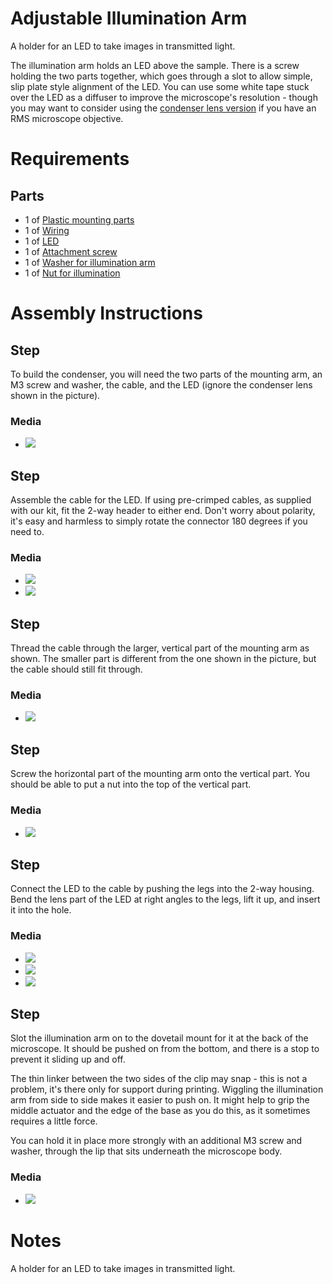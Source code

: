 # Adjustable Illumination Arm
A holder for an LED to take images in transmitted light.

The illumination arm holds an LED above the sample.  There is a screw holding the two parts together, which goes through a slot to allow simple, slip plate style alignment of the LED.  You can use some white tape stuck over the LED as a diffuser to improve the microscope's resolution - though you may want to consider using the [condenser lens version](./illumination_arm_with_condenser) if you have an RMS microscope objective.

# Requirements
## Parts
*   1 of [Plastic mounting parts](./parts/illumination_arm_and_rear_foot)
*   1 of [Wiring](./parts/jumper_wires_with_female_header_pin_connectors)
*   1 of [LED](./parts/white_led)
*   1 of [Attachment screw](./parts/m3x8mm_screws)
*   1 of [Washer for illumination arm](./parts/m3_washer)
*   1 of [Nut for illumination](./parts/m3_nut)


# Assembly Instructions
## Step
To build the condenser, you will need the two parts of the mounting arm, an M3 screw and washer, the cable, and the LED (ignore the condenser lens shown in the picture).
### Media
*   ![](./images/condenser_parts.jpg)

## Step
Assemble the cable for the LED.  If using pre-crimped cables, as supplied with our kit, fit the 2-way header to either end.  Don't worry about polarity, it's easy and harmless to simply rotate the connector 180 degrees if you need to.
### Media
*   ![](./images/condenser_wires_1.jpg)
*   ![](./images/condenser_wires_2.jpg)

## Step
Thread the cable through the larger, vertical part of the mounting arm as shown.  The smaller part is different from the one shown in the picture, but the cable should still fit through.
### Media
*   ![](./images/condenser_wiring_1.jpg)

## Step
Screw the horizontal part of the mounting arm onto the vertical part.  You should be able to put a nut into the top of the vertical part.
### Media
*   ![](./images/condenser_assembly_1.jpg)

## Step
Connect the LED to the cable by pushing the legs into the 2-way housing.  Bend the lens part of the LED at right angles to the legs, lift it up, and insert it into the hole.
### Media
*   ![](./images/illumination_led_insertion_adj_1.jpg)
*   ![](./images/illumination_led_insertion_adj_2.jpg)
*   ![](./images/illumination_led_insertion_adj_3.jpg)

## Step

Slot the illumination arm on to the dovetail mount for it at the back of the microscope. It should be pushed on from the bottom, and there is a stop to prevent it sliding up and off.

 
The thin linker between the two sides of the clip may snap - this is not a problem, it's there only for support during printing.  Wiggling the illumination arm from side to side makes it easier to push on.  It might help to grip the middle actuator and the edge of the base as you do this, as it sometimes requires a little force.

 
You can hold it in place more strongly with an additional M3 screw and washer, through the lip that sits underneath the microscope body.

 
### Media
*   ![](./images/condenser_fitting_1.jpg)



# Notes
A holder for an LED to take images in transmitted light.

